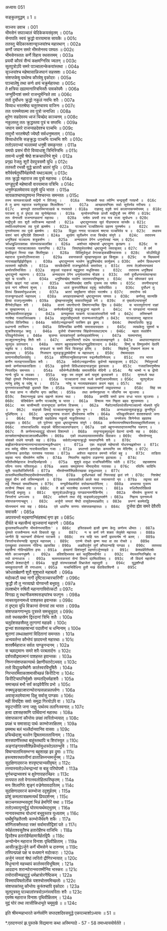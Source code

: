 अध्यायः 051

सङ्कुलयुद्धम् ॥ 1 ॥

सञ्जय उवाच ।	001  
भीमसेनं सपाञ्चालं चेदिकेकयसंवृतम् ।	001a  
सेनापतिः स्वयं क्रुद्धो वारयामास सायकैः ॥	001c  
ततस्तु चेदिकारूशान्सृञ्जयांश्च महारथान् ।	002a  
कर्णो जघान समरे भीमसेनस्य पश्यतः ॥	002c  
भीमसेनस्ततः कर्णे विहाय रथसत्तमम् ।	003a  
प्रययौ कौरवं सैन्यं कक्षमग्निरिव ज्वलन् ॥	003c  
सूतपुत्रोऽपि समरे पाञ्चालान्केकयांस्तथा ।	004a  
सृञ्जयांश्च महेष्वासान्निजघानं सहस्रशः ॥	004c  
संशप्तकेषु पार्थश्च कौरवेषु वृकोदरः ।	005a  
पाञ्चालेषु तथा कर्णः क्षयं चक्रुर्महारथाः ॥	005c  
ते क्षत्रिया दह्यामानास्त्रिभिस्तैः पावकोपमैः ।	006a  
जग्मुर्विनाशं समरे राजन्दुर्मन्त्रिते तव ॥	006c  
ततो दुर्योधनः क्रुद्धो नकुलं नवभिः शरैः ।	007a  
विव्याध भरतश्रेष्ठ चतुरश्चास्य वाजिनः ॥	007c  
ततः परममेयात्मा तव पुत्रो जनाधिप ।	008a  
क्षुरेण सहदेवस्य ध्वजं चिच्छेद काञ्चनम् ॥	008c  
नकुलस्तु ततः क्रुद्धस्तव पुत्रं च सप्तभिः ।	009a  
जघान समरे राजन्सहदेवश्च पञ्चभिः ॥	009c  
तावुभौ भरतश्रेष्ठौ ज्येष्ठौ सर्वधनुष्मताम् ।	010a  
विव्याधोरसि सङ्क्रुद्धः पञ्चभिः पञ्चभिः शरैः ॥	010c  
ततोऽपराभ्यां भल्लाब्यां धनुषी समकृन्तत ।	011a  
यमयोः प्रसभं वीरो विव्याधाशु त्रिभिस्त्रिभिः ॥	011c  
तावन्ये धनुषी श्रेष्ठे शक्रचापनिभे शुभे ।	012a  
प्रगृह्य रेजतुः शूरौ देवपुत्रसमौ युधि ॥	012c  
ततस्तौ रभसौ युद्धे भ्रातरौ भ्रातरं युधि ।	013a  
शरैर्ववर्षतुर्घोरैर्महामेघौ यथाऽचलम् ॥	013c  
ततः क्रुद्धो महाराज तव पुत्रो महारथः ।	014a  
पाण्डुपुत्रौ महेष्वासौ वारयामास पत्रिभिः ॥	014c  
धनुर्मण्डलमेवास्य ददृशे युधि भारत ।	015a  
सायकाश्चाप्यदृश्यन्त निश्चरन्तः समन्ततः ॥	015c  
`तस्य सायकसञ्छन्नौ माद्रेयौ न विरेजतुः ।	016a  
मेघच्छन्नौ यथा व्योम्नि चन्द्रसूर्यौ गतप्रभौ ॥	016c  
ते तु बाणा महाराज स्वर्णपुङ्खाः शिलाशिताः' ।	017a  
आच्छादयन्दिशः सर्वाः सूर्यस्येव मरीचयः ॥	017c  
बाणभूते ततस्तस्मिन्सञ्छन्ने च नभस्तले ।	018a  
राज्ञस्तु ददृशे रूपं कालान्तकयमोपमम् ॥	018c  
पराक्रमं तु तं दृष्ट्वा तव सूनोर्महारथाः ।	019a  
मृत्योरुपान्तिकं प्राप्तौ माद्रीपुत्रौ स्म मेनिरे ॥	019c  
ततः सेनापती राजन्पाण्डवानां महारथः ।	020a  
पार्षतः प्रययौ तत्र यत्र राजा सुयोधनः ॥	020c  
माद्रीपुत्रौ ततः शूरौ व्यतिक्रम्य महारथौ ।	021a  
धृष्टद्युम्नस्तव सुतं पीडयामास सायकैः ॥	021c  
तमविध्यदमेयात्मा तव पुत्रो ह्यमर्षणः ।	022a  
पाञ्चाल्यं पञ्चविंशत्या प्रहस्य पुरुषर्षभः ॥	022c  
ततः पुनरमेयात्मा तव पुत्रो ह्यमर्षणः ।	023a  
विद्ध्वा ननाद पाञ्चाल्यं षष्ट्या पञ्चभिरेव च ॥	023c  
तथास्य सशरं चापं मुष्टिदेशे विशाम्पते ।	024a  
क्षुरप्रेण सुतीक्ष्णेन राजा चिच्छेद संयुगे ॥	024c  
तदपास्य धनुश्छिन्नं पाञ्चाल्यः शत्रुकर्शनः ।	025a  
अन्यदादत्त वेगेन धनुर्भारसहं नवम् ॥	025c  
क्रोधाद्रुधिररक्ताक्षः संरम्भात्प्रज्वलन्निव ।	026a  
अशोभत महेष्वासो धृष्टद्युम्नः कृतव्रणः ॥	026c  
स पञ्चदश नाराचाञ्श्वसतः पन्नगानिव ।	027a  
जिघांसुर्भरतश्रेष्ठं धृष्टद्युम्नो व्यपासृजत् ॥	027c  
ते वर्म हेमविकृतं भित्त्वा राज्ञः शिलीमुखाः ।	028a  
विविशुर्वसुधां वेगात्कङ्कबर्हिणवाससः ॥	028c  
सोऽतिविद्धो महाराज पुत्रस्तेऽतिव्यराजत ।	029a  
वसन्तकाले सुमहान्प्रफुल्ल इव किंशुकः ॥	029c  
स च्छिन्नवर्मा नाराचप्रहारैर्झर्झरीकृतः ।	030a  
धृष्टद्युम्नस्य भल्लेन क्रुद्धश्चिच्छेद कार्मुकम् ॥	030c  
अथैनं छिन्नधन्वानं त्वरमाणो महीपतिः ।	031a  
सायकैर्दशभी राजन्भ्रुवोर्मध्ये समार्पयत् ॥	031c  
तस्य तेऽशोभयन्वक्त्रं कर्मारपरिमार्जिताः ।	032a  
प्रफुल्लं पङ्कजं यद्वद्धमरा मधुलिप्सवः ॥	032c  
तदपास्य धनुश्छिन्नं धृष्टद्युम्नो महामनाः ।	033a  
अन्यदादत्त वेगेन धनुर्भल्लांश्च षोडश ॥	033c  
ततो दुर्योधनस्याश्वान्हत्वा सूतं च पञ्चभिः ।	034a  
धनुश्चिच्छेद भल्लेन जातरूपपरिष्कृतम् ॥	034c  
रथं सोपस्करं छत्रं शक्तिं खड्गं गदां ध्वजम् ।	035a  
भल्लैश्चिच्छेद दशभिः पुत्रस्य तव पार्षतः ॥	035c  
तपनीयाङ्गदं छत्रं नागं मणिमयं शुभम् ।	036a  
ध्वजं कुरुपतेश्छिन्नं ददृशुः सर्वपार्थिवाः ॥	036c  
दुर्योधनं तु विरथं छिन्नवर्मायुधध्वजम् ।	037a  
भ्रातरं समुदैक्षन्त सोदरा भरतर्षभ ॥	037c  
तमारोप्य रथे राजन्कुण्डधारो महारथम् ।	038a  
अपाहरदसम्भ्रान्तो धृष्टद्युम्नस्य पश्यतः ॥	038c  
कर्णस्तु सात्यकिं हित्वा राजगृध्नुरमर्षणः ।	039a  
द्रोमहन्तारमुग्रेषुं ससाराभिमुखो रणे ॥	039c  
तं पृष्ठतोऽन्वयात्तूर्णं शैनेयोऽभिहतः शरैः ।	040a  
वारणं जघनोपान्ते विषाणाभ्यामिव द्विपः ॥	040c  
स भारतपुरोगानां राज्ञां च सुमहात्मनाम् ।	041a  
कर्णपार्षतयोर्युद्धे सङ्क्रुद्धानां महारणे ॥	041c  
न पाण्डवानां नास्माकं कश्चिदासीत्पराङ्मुखः ।	042a  
प्रत्यदृश्यत यत्कर्णः पाञ्चालांस्त्वरितो ययौ ॥	042c  
तस्मिन्क्षणे नरश्रेष्ठ गजवाजिरथक्षयः ।	043a  
प्रादुरासीदुभयतो राजन्मध्यगतेऽहनि ॥	043c  
पाञ्चालास्तु महाराज त्वरिता विजिगीषवः ।	044a  
सर्वतोऽभ्यद्रवन्कर्णं पतत्त्रिण इव द्रुमम् ॥	044c  
तेषामाधिरथिः क्रुद्धः प्रधानान्वै तरस्विनः ।	045a  
विचिन्वन्निव बाणौघैः समासादयदग्रतः ॥	045c  
व्याघ्रकेतुः सुशर्मा च शुक्रश्चित्रायुधः क्रतुः ।	046a  
दुर्जयो रोचमानश्च सिंहसेनस्तथाऽष्टमः ।	046c  
महता रथवंशेन परिवव्रुर्नरोत्तमम् ॥	046e  
सृजन्तः सायकांस्तूर्णं कर्णमाहवशोभिनम् ।	047a  
यतमानांस्तु ताञ्शूरान्मनुजेन्द्रः शितैः शरैः ।	047c  
अष्टाभिरष्टौ राधेयः पाञ्चालान्न्यहनद्रणे ॥	047e  
अथापरान्महाराज सूतपुत्रः प्रतापवान् ।	048a  
जघान बहुसाहस्रान्योधान्युद्धविशारदान् ॥	048c  
विष्णुं च विष्णुवर्माणं देवापिं भद्रमेव च ।	049a  
दण्डधारं च समरे चित्रं चित्रायुधं हरिम् ॥	049c  
सिंहकेतुं रोचमानं शलभं च महारथम् ।	050a  
निजघान सुसङ्क्रुद्धश्चेदीनां च महारथान् ॥	050c  
तेषामाददतः प्राणानासीदाधिरथेर्वपुः ।	051a  
शोणिताभ्युक्षिताङ्गस्य रुद्रस्यैवातिभैरवम् ॥	051c  
तत्र भारत कर्णेन मातङ्गास्ताडिताः शरैः ।	052a  
सर्वतोऽभ्यद्रवन्भीताः कुर्वन्तो महदाकुलम् ॥	052c  
निपेतुरुर्व्यां समरे कर्णसायकताडिताः ।	053a  
कुर्वन्तो विविधान्नादान्वज्रनुन्ना इवाचलाः ॥	053c  
गजवाजिमनुष्यैश्च निपतद्भिः समन्ततः ।	054a  
रथैर्भग्नैर्ध्वजैश्चैव समास्तीर्यत मेदिनी ॥	054c  
नैवं भाष्मो न च द्रोणो नान्ये युधि च तावकाः ।	055a  
चक्रुः स्म तादृशं कर्म यादृशं कृतवान्रणे ॥	055c  
मृगमध्ये यथा सिंहो दृश्यते निर्भयश्चरन् ।	056a  
पाञ्चालानां तथा मध्ये कर्णोऽचरदभीतवत् ॥	056c  
सूतपुत्रोऽथ नागेषु हयेषु च रथेषु च ।	057a  
नरेषु च नरव्याघ्रश्चकार कदनं महत् ॥	057c  
यथा मृगगणांस्त्रस्तान्सिंहो द्रावयते दिशः ।	058a  
पाञ्चालानां रथव्रातान्कर्णो व्यद्रावयत्तथा ॥	058c  
सिंहं स्म हि यथा प्राप्य न जीवन्ति मृगाः क्वचित् ।	059a  
तथा कर्णमनुप्राप्ता न जीवन्ति स्म सृञ्जयाः ॥	059c  
वैश्वानरमुखं प्राप्य दह्यन्ते शलभा यथा ।	060a  
कर्णाग्रिं समरे प्राप्य दग्धा भारत सृञ्जयाः ॥	060c  
चेदिष्वेकेन कर्णेन पाञ्चालेषु च भारत ।	061a  
विश्राव्य नाम निहता बहवः शूरसम्मताः ॥	061c  
मम चासीन्मती राजन्दृष्ट्वा कर्णस्य विक्रमम् ।	062a  
नैकोऽप्याधिरथेर्जीवन्पाञ्चाल्यो मोक्ष्यते युधि ॥	062c  
सङ्ख्ये विमर्द्य पाञ्चालान्सूतपुत्रः पुनः पुनः ।	063a  
अभ्यधावत्सुसङ्क्रुद्धः कुन्तीपुत्रं युधिष्ठिरम् ॥	063c  
धृष्टद्युम्नश्च राजानं द्रौपदेयाश्च मारिष ।	064a  
परिवव्रुरमित्रघ्नं शतशश्चापरे जनाः ॥	064c  
शिखण्डी सहदेवश्च नकुलो नाकुलिस्तथा ।	065a  
जनमेजयः शिनेर्नप्ता बहवश्च प्रभद्रकाः ॥	065c  
एते पुरोगमा भूत्वा धृष्टद्युम्नश्च संयुगे ।	066a  
कर्णमस्यन्तमिष्वस्त्रैस्ततक्षुरमितौजसम् ॥	066c  
तांस्तत्राधिरथिः सङ्ख्ये चेदिपाञ्चालपाण्डवान् ।	067a  
एको बहूनभ्यपतद्गरुत्मानिव पन्नगान् ॥	067c  
तैः कर्णस्याभवद्युद्धं घोररूपं विशाम्पते ।	068a  
तादृग्यादृक्पुरावृत्तं देवानां दानवैः सह ॥	068c  
तान्समेतान्महेष्वासाञ्शरवर्षौधवर्षिणः ।	069a  
एको व्यधमदव्यग्रस्तमांसीव दिवाकरः ॥	069c  
भीमसेनस्तु संसक्ते राधेये पाण्डवैः सह ।	070a  
सर्वतोऽभ्यहनत्क्रुद्धो यमदण्डनिभैः शरैः ॥	070c  
बाह्लीकान्केकयान्मात्स्यान्वासात्यान्मद्रसैन्धवान् ।	071a  
एकः सङ्ख्ये महेष्वासो योधयन्बह्वशोभत ॥	071c  
तत्र मर्मसु भीमेन नाराचैस्ताडिता गजाः ।	072a  
प्रपतन्तो हतारोहाः कम्पयन्ति स्म मेदिनीम् ॥	072c  
वाजिनश्च हतारोहाः पत्तयश्च गतासवः ।	073a  
अशेरत महाराज वमन्तो रुधिरं बहु ॥	073c  
ताडिताः सहसा नागा भीमसेनेन मारिष ।	074a  
निपतन्ति महावेगा वज्ररुग्णा इवाचलाः ॥	074c  
पतितैस्तैर्महाराज वेगवद्भिर्महारथैः ।	075a  
शुशुभे वसुधा राजन्विकीर्णैरिव पर्वतैः ॥	075c  
सहस्रशश्च रथिनः पत्तयः पतितायुधाः ।	076a  
अक्षताः समदृश्यन्त भीमाद्भीता गतासवः ॥	076c  
रथिभिः सादिभिः सूतैः पादातैर्वाजिभिर्गजैः ।	077a  
भीमसेनशरैश्छिन्नैराच्छन्ना वसुधाभवत् ॥	077c  
तत्स्तम्भितमिवातिष्ठद्भीमसेनभयार्दितम् ।	078a  
दुर्योधनबलं सर्वं निरुत्साहं कृतं रणे ।	078c  
निश्चेष्टं तुमुलं दीनं बभौ तस्मिन्महारणे ॥	078e  
प्रसन्नसलिले काले यथा स्यात्सागरो नृप ।	079a  
तद्वत्तव बलं तद्वै निश्चलं समवस्थितम् ॥	079c  
मन्युवीर्यबलोपेतं दर्पात्प्रत्यवरोपितम् ।	080a  
अभवत्तव पुत्रस्य तत्सैन्यं निष्प्रभं तदा ॥	080c  
ते बले भरतश्रेष्ठ वध्यमाने परस्परम् ।	081a  
रुधिरौघपरिक्लिन्ने रुधिरार्द्रे बभूवतुः ॥	081c  
सूतपुत्रोऽवधीत्क्रुद्धः पाण्डवानामनीकिनीम् ।	082a  
भीमसेनः कुरूणां च त्रिगर्तानां धनञ्जयः ॥	082c  
वर्तमाने तथा रोद्रे सङ्ग्रामेऽद्भुतदर्शने ।	083a  
निहत्य पृतनामध्ये संशप्तकगणान्बहून् ।	083c  
अर्जुनो जयतां श्रेष्ठो वासुदेवमथाब्रवीत् ॥	083e  
प्रभग्नं बलमेतद्धि योत्स्यमानं मया सह ।	084a  
एते धावन्ति सगणाः संशप्तकमहारथाः ॥	084c  
`दुर्जया ह्येव समरे देवैरपि सवासवैः' ।	085a  
अपारयन्तो मद्बाणान्सिंहशब्दं मृगा इव ॥	085c  
दीर्यते च महत्सैन्यं सृञ्जयानां महारणे ।	086a  
`कुरवश्चाभिधावन्ति भीमसेनभयार्दिताः' ॥	086c  
हस्तिकक्ष्यो ह्यसौ कृष्ण केतुः कर्णस्य धीमतः ।	087a  
दृश्यते राजसैन्यस्य मध्ये विचरतो मुहुः ॥	087c  
न च कर्णं रणे शक्ता जेतुमेते महारथाः ।	088a  
जानीते हि भवान्कर्णं वीर्यवन्तं पराक्रमे ॥	088c  
तत्र याहि यतः कर्णो द्रावयत्येष नो बलम् ।	089a  
त्रिगर्तान्वर्जयन्याहि सूतपुत्रं महारथम् ।	089c  
एतन्मे रोचते कृष्ण यथा वा तव रोचते ॥	089e  
एतच्छ्रुत्वा वचस्तस्य गोविन्दः प्रहसन्निव ।	090a  
अब्रवीदर्जुनं तूर्णं कौरवान्याहि पाण्डव ॥	090c  
ततस्तव महासैन्यं गोविन्दप्रेरिता हयाः ।	091a  
हंसवर्णा विशंस्तूर्णं वहन्तोऽर्जुनमाहवे ॥	091c  
केशवप्रेरितैरश्वैः श्वेतैः काञ्चनभूषणैः ।	092a  
प्रविशद्भिस्तव बलं चतुर्दिशमदीर्यत ॥	092c  
मेघस्तनितनिर्ह्रादः स रथो वानरध्वजः ।	093a  
चलत्पताकस्तां सेनां विमानं द्यामिवाविशत् ॥	093c  
तौ विदार्य महासेनां प्रविष्टौ केशवार्जुनौ ।	094a  
क्रुद्धौ संरम्भरक्ताक्षौ विभ्राजेतां महाद्युती ॥	094c  
युद्धशौण्डौ समाहूतावागतौ तौ रणाध्वरम् ।	095a  
यज्वभिर्विधिना हूतौ मखं देवाविवाश्विनौ ॥	095c  
`क्रोधताम्रेक्षणौ शूरौ शुशुभाते महाबलौ ।	096a  
मदोत्कटौ यथा नागौ दृष्टिसञ्चारचारिणौ' ॥	096c  
क्रुद्धौ तौ तु नरव्याघ्रो योगवन्तौ बभूवतुः ।	097a  
तलशब्देन रुषितौ महानागाविवोत्कटौ ॥	097c  
विगाह्य तु रथानीकमश्वसङ्घांश्च फल्गुनः ।	098a  
व्यचरत्पृतनामध्ये पाशहस्त इवान्तकः ॥	098c  
तं दृष्ट्वा युधि विक्रान्तं सेनायां तव भारत ।	099a  
संशप्तकगणान्भूयः पुत्रस्ते समचूचुदत् ॥	099c  
ततो रथसहस्रेण द्विरदानां त्रिभिः शतैः ।	100a  
चतुर्दशसहस्रैस्तु तुरगाणां महाहवे ।	100c  
द्वाभ्यां शतसहस्राभ्यां पदातीनां च धन्विनाम् ॥	100e  
शूराणां लब्धलक्षाणां विदितानां समन्ततः ।	101a  
अभ्यवर्तन्त कौन्तेयं छादयन्तो महारथाः ॥	101c  
शरवर्षैर्महाराज सर्वतः पाण्डुनन्दनम् ।	102a  
स च्छाद्यमानः समरे शरैः परबलार्दनः ॥	102c  
दर्शयन्रौद्रमात्मानं पाशहस्त इवान्तकः ।	103a  
निघ्नन्संशप्तकान्पार्थः प्रेक्षणीयतरोऽभवत् ॥	103c  
ततो विद्युत्प्रभैर्बाणैः कार्तस्वरविभूषितैः ।	104a  
निरन्तरमिवाकाशमासीच्छन्नं किरीटिना ॥	104c  
किरीटिचापनिर्मुक्तैः सम्पतद्भिर्महाशरैः ।	105a  
समाच्छन्नं बभौ सर्वं काद्रवेयैरिव प्रभो ॥	105c  
रुक्मपुङ्खाञ्शरान्घोरान्प्रसन्नान्नतपर्वणः ।	106a  
अवासृजदमेयात्मा दिक्षु सर्वासु पाण्डवः ॥	106c  
मही वियद्दिशः सर्वाः समुद्रा गिरयोऽपि वा ।	107a  
स्फुटन्तीति जना जज्ञुः पार्थस्य तलनिःस्वनात् ॥	107c  
हत्वा दशसहस्राणि पार्थिवानां महारथः ।	108a  
संशप्तकानां कौन्तेयः प्रपक्षं त्वरितोभ्ययात् ॥	108c  
प्रपक्षं च समासाद्य पार्थः काम्भोजरक्षितम् ।	109a  
प्रममाथ बलं भल्लैर्दानवानिव वासवः ॥	109c  
प्रचिच्छेदाशु भल्लेन द्विषतामाततायिनाम् ।	110a  
शस्त्रपाणींस्तथा बाहूंस्तथापि च शिरांस्युत ॥	110c  
अङ्गांङ्गावयवैश्छिन्नैर्व्यायुधास्तेऽपतन्भुवि ।	111a  
विष्वग्वाताभिसम्भग्ना बहुशाखा इव द्रुमाः ॥	111c  
हस्त्यश्वरथपत्तीनां व्रातान्निघ्नन्तमर्जुनम् ।	112a  
सुदक्षिणादवरजः शरवृष्ट्याभ्यवीवृषत् ॥	112c  
तस्यास्यतोऽर्धचन्द्राभ्यां स बाहू परिघोपमौ ।	113a  
पूर्णचन्द्राभवक्त्रं च क्षुरेणापाहरच्छिरः ॥	113c  
तत्पपात ततो वेगात्स्वलोहितपरिष्कृतम् ।	114a  
मनः शिलागिरेः शृङ्गं वज्रेणेवावदारितम् ॥	114c  
सुदक्षिणादवरजं काम्भोजा ददृशुर्हतम् ।	115a  
प्रांशुं कमलपत्राक्षमत्यर्थं प्रियदर्शनम् ।	115c  
काञ्चनस्तम्भसदृशं भिन्नं हेमगिरिं यथा ॥	115e  
ततोऽभवत्पुनर्युद्धं घोरमत्यर्थमद्भुतम् ।	116a  
नानावस्थाश्च योधानां बभूवुस्तत्र युध्यताम् ॥	116c  
पार्थेषुनिहतैरश्वैः काम्भोजैर्यवनैः शकैः ।	117a  
शोणिताक्तैस्तदा रक्तं सर्वामासीद्विशां पते ॥	117c  
रथैर्हताश्वसूतैश्च हतारोहैश्च वाजिभिः ।	118a  
द्विरदैश्च हतारोहैर्महामात्रैर्हतद्विपैः ॥	118c  
अन्योन्येन महाराज विनाशः पृथिवीक्षिताम् ।	119a  
आसीत्क्रुद्धेऽर्जुने कर्णे भीमसेने च दारुणम् ॥	119c  
तस्पिन्प्रपक्षे पक्षे च वध्यमाने मदोत्कटः ।	120a  
अर्जुनं जयतां श्रेष्ठं त्वरितो द्रौणिरभ्ययात् ॥	120c  
विधुन्वानो महच्चापं कार्तस्वरविभूषितम् ।	121a  
आददानः शरान्घोरान्स्वरश्मीनिव भास्करः ॥	121c  
तयोरासीन्महद्युद्धं धर्मभ्रात्रोरनैष्ठिकम् ।	122a  
विस्मापयिषतोर्लोकं यशश्चोत्तममिच्छतोः ॥	122c  
संशप्तकांस्तु कौन्तेयः कुरूंश्चापि वृकोदरः ।	123a  
सूतपुत्रस्तु पाञ्चालांस्त्रयोऽघ्नंस्त्वरिताः शरैः ॥	123c  
एवमेष महाराज विनाशः पृथिवीक्षिताम् ।	124a  
युद्वं घोरं तथा त्वासीत्त्रिधाभूते चमूमुखे ॥ ॥	124c  

इति श्रीमन्महाभारते कर्णपर्वणि सप्तदशदिवसयुद्धे एकपञ्चाशोऽध्यायः ॥ 51 ॥ 

*.एतदनन्तरं झ.पुस्तके विद्यमाना कथा अस्मिन्पाठे - 57 - 58 तमाध्याययोर्वर्तते ।
